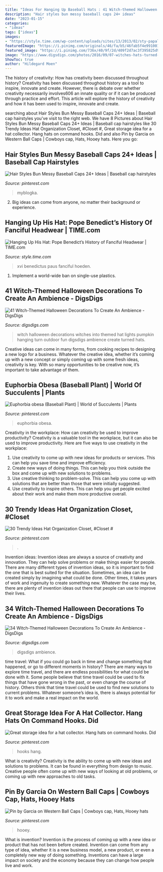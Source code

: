 ```yaml
---
title: "Ideas For Hanging Up Baseball Hats : 41 Witch-themed Halloween Decorations To Create An Ambience"
description: "Hair styles bun messy baseball caps 24+ ideas"
date: "2023-01-15"
categories:
- "ideas"
tags: ["ideas"]
images:
- "https://style.time.com/wp-content/uploads/sites/13/2013/02/sty-papal-hats-05.jpg?w=753"
featuredImage: "https://i.pinimg.com/originals/46/fa/b5/46fab5f4e991001d960453a685af80ac.jpg"
featured_image: "https://i.pinimg.com/736x/40/9f/2d/409f2d7ac3f395825d997c29c15c7747.jpg"
image: "https://www.digsdigs.com/photos/2016/09/07-witches-hats-turned-into-hanging-outdoor-lights.jpg"
ShowToc: true
author: "Hildegard Moen"
---
```



The history of creativity: How has creativity been discussed throughout history?
Creativity has been discussed throughout history as a tool to inspire, innovate and create. However, there is debate over whether creativity necessarily involves606
an innate quality or if it can be produced through practice and effort. This article will explore the history of creativity and how it has been used to inspire, innovate and create.

	

		
searching about Hair Styles Bun Messy Baseball Caps 24+ Ideas | Baseball cap hairstyles you've visit to the right web. We have 8 Pictures about Hair Styles Bun Messy Baseball Caps 24+ Ideas | Baseball cap hairstyles like 30 Trendy Ideas Hat Organization Closet, #Closet #, Great storage idea for a hat collector. Hang hats on command hooks. Did and also Pin by Garcia on Western Ball Caps | Cowboys cap, Hats, Hooey hats. Here you go:
		
    
## Hair Styles Bun Messy Baseball Caps 24+ Ideas | Baseball Cap Hairstyles

<img loading=lazy src="https://i.pinimg.com/736x/59/12/f0/5912f06811226562a98d967a22c55e77.jpg" onerror="this.onerror=null;this.src='https://tse3.mm.bing.net/th?id=OIP.dnHwblUP8WeSb_i3afIFQwAAAA&amp;pid=15.1';" alt="Hair Styles Bun Messy Baseball Caps 24+ Ideas | Baseball cap hairstyles">

_Source: pinterest.com_

>myblogka. 

	

2. Big ideas can come from anyone, no matter their background or experience.

    
## Hanging Up His Hat: Pope Benedict’s History Of Fanciful Headwear | TIME.com

<img loading=lazy src="https://style.time.com/wp-content/uploads/sites/13/2013/02/sty-papal-hats-05.jpg?w=753" onerror="this.onerror=null;this.src='https://tse1.mm.bing.net/th?id=OIP.BK5zzs4U1Z6b2UZp1OsfvwHaJ8&amp;pid=15.1';" alt="Hanging Up His Hat: Pope Benedict’s History of Fanciful Headwear | TIME.com">

_Source: style.time.com_

>xvi benedictus paus fanciful hoeden. 

	

1. Implement a world-wide ban on single-use plastics.

    
## 41 Witch-Themed Halloween Decorations To Create An Ambience - DigsDigs

<img loading=lazy src="https://www.digsdigs.com/photos/2016/09/08-turn-a-pumpkin-into-a-fun-witch-in-a-hat-this-craft-may-be-done-together-with-your-kids-775x1033.jpeg" onerror="this.onerror=null;this.src='https://tse1.mm.bing.net/th?id=OIP.e4jtGV-9UeJNbdkAF5SxZwHaJ3&amp;pid=15.1';" alt="41 Witch-Themed Halloween Decorations To Create An Ambience - DigsDigs">

_Source: digsdigs.com_

>witch halloween decorations witches into themed hat lights pumpkin hanging turn outdoor fun digsdigs ambience create turned hats. 

	

Creative ideas can come in many forms, from cooking recipes to designing a new logo for a business. Whatever the creative idea, whether it’s coming up with a new concept or simply coming up with some fresh ideas, creativity is key. With so many opportunities to be creative now, it’s important to take advantage of them.

    
## Euphorbia Obesa (Baseball Plant) | World Of Succulents | Plants

<img loading=lazy src="https://i.pinimg.com/736x/a0/21/20/a02120210ae1f41251d03cf4c7dd5041.jpg" onerror="this.onerror=null;this.src='https://tse1.mm.bing.net/th?id=OIP.Q2y1K7Hbun2Pr4lajeHabQHaJ3&amp;pid=15.1';" alt="Euphorbia obesa (Baseball Plant) | World of Succulents | Plants">

_Source: pinterest.com_

>euphorbia obesa. 

	

Creativity in the workplace: How can creativity be used to improve productivity?
Creativity is a valuable tool in the workplace, but it can also be used to improve productivity. Here are five ways to use creativity in the workplace: 
1. Use creativity to come up with new ideas for products or services. This can help you save time and improve efficiency. 
2. Create new ways of doing things. This can help you think outside the box and come up with new solutions to problems. 
3. Use creative thinking to problem-solve. This can help you come up with solutions that are better than those that were initially suggested. 
4. Use creativity to inspire others. This can help you get people excited about their work and make them more productive overall. 

    
## 30 Trendy Ideas Hat Organization Closet, #Closet #

<img loading=lazy src="https://i.pinimg.com/736x/40/9f/2d/409f2d7ac3f395825d997c29c15c7747.jpg" onerror="this.onerror=null;this.src='https://tse1.mm.bing.net/th?id=OIP.yinp3e_9qUfBWfkY30_CTQAAAA&amp;pid=15.1';" alt="30 Trendy Ideas Hat Organization Closet, #Closet #">

_Source: pinterest.com_

>. 

	

Invention ideas:
Invention ideas are always a source of creativity and innovation. They can help solve problems or make things easier for people. There are many different types of invention ideas, so it is important to find the one that is best suited for the situation. Sometimes, an idea can be created simply by imagining what could be done. Other times, it takes years of work and ingenuity to create something new. Whatever the case may be, there are plenty of invention ideas out there that people can use to improve their lives.

    
## 34 Witch-Themed Halloween Decorations To Create An Ambience - DigsDigs

<img loading=lazy src="https://www.digsdigs.com/photos/2016/09/07-witches-hats-turned-into-hanging-outdoor-lights.jpg" onerror="this.onerror=null;this.src='https://tse1.mm.bing.net/th?id=OIP.WhOANoXw4tvhTmjzOMnKeQHaKZ&amp;pid=15.1';" alt="34 Witch-Themed Halloween Decorations To Create An Ambience - DigsDigs">

_Source: digsdigs.com_

>digsdigs ambience. 

	

time travel: What if you could go back in time and change something that happened, or go to different moments in history?
There are many ways to explore time travel, and there are endless possibilities for what could be done with it. Some people believe that time travel could be used to fix things that have gone wrong in the past, or even change the course of history. Others think that time travel could be used to find new solutions to current problems. Whatever someone’s idea is, there is always potential for it to work and make a real impact on the world.

    
## Great Storage Idea For A Hat Collector. Hang Hats On Command Hooks. Did

<img loading=lazy src="https://i.pinimg.com/originals/46/fa/b5/46fab5f4e991001d960453a685af80ac.jpg" onerror="this.onerror=null;this.src='https://tse3.mm.bing.net/th?id=OIP.-qR3togF3vVlok_xQaCi9wHaJ4&amp;pid=15.1';" alt="Great storage idea for a hat collector. Hang hats on command hooks. Did">

_Source: pinterest.com_

>hooks hang. 

	

What is creativity?
Creativity is the ability to come up with new ideas and solutions to problems. It can be found in everything from design to music. Creative people often come up with new ways of looking at old problems, or coming up with new approaches to old tasks.

    
## Pin By Garcia On Western Ball Caps | Cowboys Cap, Hats, Hooey Hats

<img loading=lazy src="https://i.pinimg.com/736x/f8/be/8a/f8be8af349a6913ab97d79b76d0e5705.jpg" onerror="this.onerror=null;this.src='https://tse4.mm.bing.net/th?id=OIP.5UuN1b3z7jtuo3EHuPjhwQHaHa&amp;pid=15.1';" alt="Pin by Garcia on Western Ball Caps | Cowboys cap, Hats, Hooey hats">

_Source: pinterest.com_

>hooey. 

	

What is invention?
Invention is the process of coming up with a new idea or product that has not been before created. Invention can come from any type of idea, whether it is a new business model, a new product, or even a completely new way of doing something. Inventions can have a large impact on society and the economy because they can change how people live and work.

